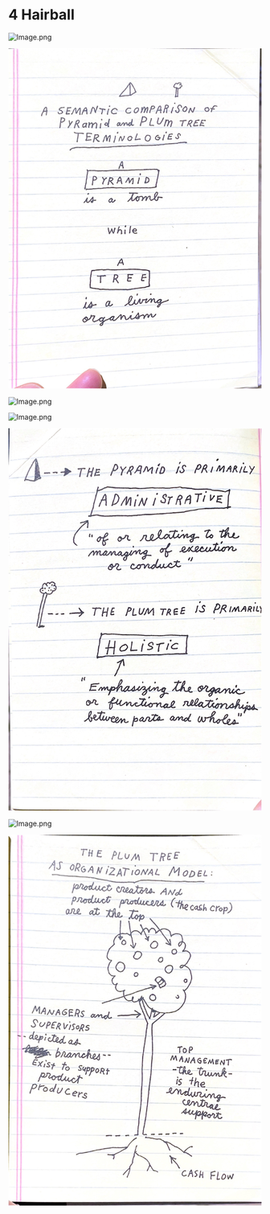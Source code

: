 # 4 Hairball

![Image.png](4%20Hairball.assets/Image.png)

![Image.png](4%20Hairball.assets/Image%20(2).png)

![Image.png](4%20Hairball.assets/Image%20(3).png)

![Image.png](4%20Hairball.assets/Image%20(4).png)

![Image.png](4%20Hairball.assets/Image%20(5).png)

![Image.png](4%20Hairball.assets/Image%20(6).png)

![Image.png](4%20Hairball.assets/Image%20(7).png)

